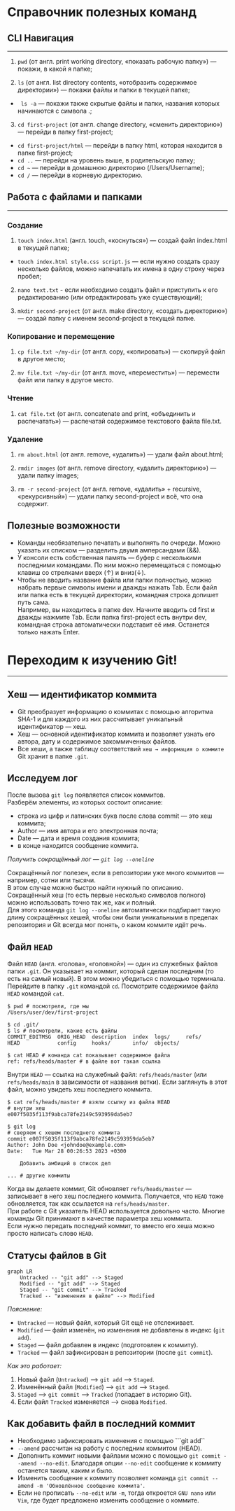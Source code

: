 # Справочник полезных команд


## CLI Навигация
___


1. ```pwd``` (от англ. print working directory, «показать рабочую папку») — покажи, в какой я папке;


2. ```ls``` (от англ. list directory contents, «отобразить содержимое директории») — покажи файлы и папки в текущей папке;
* ``` ls -a``` — покажи также скрытые файлы и папки, названия которых начинаются с символа .;


3. ```cd first-project``` (от англ. change directory, «сменить директорию») — перейди в папку first-project;
* ```cd first-project/html``` — перейди в папку html, которая находится в папке first-project;<br>
* ```cd ..``` — перейди на уровень выше, в родительскую папку;<br>
* ```cd ~``` — перейди в домашнюю директорию (/Users/Username);<br>
* ```cd /``` — перейди в корневую директорию.


## Работа с файлами и папками
___


### Создание


1. ```touch index.html``` (англ. touch, «коснуться») — создай файл index.html в текущей папке;
* ```touch index.html style.css script.js``` — если нужно создать сразу несколько файлов, можно напечатать их имена в одну строку через пробел;


2. ```nano text.txt``` - если необходимо создать файл и приступить к его редактированию (или отредактировать уже существующий);


3. ```mkdir second-project``` (от англ. make directory, «создать директорию») — создай папку с именем second-project в текущей папке.


### Копирование и перемещение


1. ```cp file.txt ~/my-dir``` (от англ. copy, «копировать») — скопируй файл в другое место;


2. ```mv file.txt ~/my-dir``` (от англ. move, «переместить») — перемести файл или папку в другое место.


### Чтение


1. ```cat file.txt``` (от англ. concatenate and print, «объединить и распечатать») — распечатай содержимое текстового файла file.txt.


### Удаление


1. ```rm about.html``` (от англ. remove, «удалить») — удали файл about.html;


2. ```rmdir images``` (от англ. remove directory, «удалить директорию») — удали папку images;


3. ```rm -r second-project``` (от англ. remove, «удалить» + recursive, «рекурсивный») — удали папку second-project и всё, что она содержит.


## Полезные возможности


* Команды необязательно печатать и выполнять по очереди. Можно указать их списком — разделить двумя амперсандами (&&).<br>
* У консоли есть собственная память — буфер с несколькими последними командами. По ним можно перемещаться с помощью клавиш со стрелками вверх (↑) и вниз(↓).<br>
* Чтобы не вводить название файла или папки полностью, можно набрать первые символы имени и дважды нажать Tab. Если файл или папка есть в текущей директории, командная строка допишет путь сама.<br> 
Например, вы находитесь в папке dev. Начните вводить cd first и дважды нажмите Tab. Если папка first-project есть внутри dev, командная строка автоматически подставит её имя. Останется только нажать Enter.


# Переходим к изучению Git!
___


## Хеш — идентификатор коммита


* Git преобразует информацию о коммитах с помощью алгоритма SHA-1 и для каждого из них рассчитывает уникальный идентификатор — хеш.
* Хеш — основной идентификатор коммита и позволяет узнать его автора, дату и содержимое закоммиченных файлов.
* Все хеши, а также таблицу соответствий ```хеш → информация о коммите``` Git хранит в папке ```.git```.


## Исследуем лог


После вызова ```git log``` появляется список коммитов.<br>
Разберём элементы, из которых состоит описание:
* строка из цифр и латинских букв после слова commit — это хеш коммита;
* Author — имя автора и его электронная почта;
* Date — дата и время создания коммита;
* в конце находится сообщение коммита.


*Получить сокращённый лог — ```git log --oneline```*


Сокращённый лог полезен, если в репозитории уже много коммитов — например, сотни или тысячи.<br>
В этом случае можно быстро найти нужный по описанию.<br>
Сокращённый хеш (то есть первые несколько символов полного) можно использовать точно так же, как и полный.<br>
Для этого команда ```git log --oneline``` автоматически подбирает такую длину сокращённых хешей, чтобы они были уникальными в пределах репозитория и Git всегда мог понять, о каком коммите идёт речь.


## Файл ```HEAD```


Файл ```HEAD``` (англ. «голова», «головной») — один из служебных файлов папки ```.git```. Он указывает на коммит, который сделан последним (то есть на самый новый).
В этом можно убедиться с помощью терминала. Перейдите в папку ```.git``` командой ```cd```. Посмотрите содержимое файла ```HEAD``` командой ```cat```.


```
$ pwd # посмотрели, где мы
/Users/user/dev/first-project

$ cd .git/
$ ls # посмотрели, какие есть файлы
COMMIT_EDITMSG  ORIG_HEAD  description  index  logs/     refs/
HEAD            config     hooks/       info/  objects/

$ cat HEAD # команда cat показывает содержимое файла
ref: refs/heads/master # в файле вот такая ссылка
```
 
Внутри ```HEAD``` — ссылка на служебный файл: ```refs/heads/master``` (или ```refs/heads/main``` в зависимости от названия ветки). Если заглянуть в этот файл, можно увидеть хеш последнего коммита.


```
$ cat refs/heads/master # взяли ссылку из файла HEAD
# внутри хеш
e007f5035f113f9abca78fe2149c593959da5eb7

$ git log 
# сверяем с хешем последнего коммита
commit e007f5035f113f9abca78fe2149c593959da5eb7
Author: John Doe <johndoe@example.com>
Date:   Tue Mar 28 00:26:53 2023 +0300

    Добавить амбиций в список дел

... # другие коммиты
```

 
Когда вы делаете коммит, Git обновляет ```refs/heads/master``` — записывает в него хеш последнего коммита. Получается, что ```HEAD``` тоже обновляется, так как ссылается на ```refs/heads/master```.<br>
При работе с Git указатель HEAD используется довольно часто. Многие команды Git принимают в качестве параметра хеш коммита.<br> 
Если нужно передать последний коммит, то вместо его хеша можно просто написать слово ```HEAD```.


## Статусы файлов в Git


```mermaid
graph LR
    Untracked -- "git add" --> Staged
    Modified -- "git add" --> Staged
    Staged -- "git commit" --> Tracked
    Tracked -- "изменения в файле" --> Modified
```

*Пояснение:*<br>
* ```Untracked``` — новый файл, который Git ещё не отслеживает.
* ```Modified``` — файл изменён, но изменения не добавлены в индекс (```git add```).
* ```Staged``` — файл добавлен в индекс (подготовлен к коммиту).
* ```Tracked``` — файл зафиксирован в репозитории (после ```git commit```).


*Как это работает:*<br>
1. Новый файл (```Untracked```) --> ```git add``` --> ```Staged```.
2. Изменённый файл (```Modified```) --> ```git add``` --> ```Staged```.
3. ```Staged``` --> ```git commit``` --> ```Tracked``` (попадает в историю Git).
4. Если файл ```Tracked``` изменяется -->  снова ```Modified```.


## Как добавить файл в последний коммит


* Необходимо зафиксировать изменения с помощью ```git add``
* ```--amend``` рассчитан на работу с последним коммитом (HEAD).<br>
* Дополнить коммит новыми файлами можно с помощью ```git commit --amend --no-edit```. Благодаря опции ```--no-edit``` сообщение к коммиту останется таким, каким и было.<br>
* Изменить сообщение к коммиту позволяет команда ```git commit --amend -m 'Обновлённое сообщение коммита'```.<br>
* Если не прописать ```--no-edit``` или ```-m```, тогда откроется ```GNU nano``` или ```Vim```, где будет предложено изменить сообщение о коммите. 

